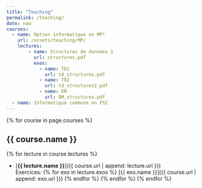 ```yaml
---
title: "Teaching"
permalink: /teaching/
date: now
courses:
  - name: Option informatique en MP*
    url: /assets/teaching/MP/
    lectures:
        - name: Structures de données 1
          url: structures.pdf
          exos:
            - name: TD1
              url: td_structures.pdf 
            - name: TD2
              url: td_structures2.pdf 
            - name: DM
              url: DM_structures.pdf
  - name: Informatique commune en PSI
---
```


{% for course in page.courses %}
## {{ course.name }}
{% for lecture in course.lectures %}
- [**{{ lecture.name }}**]({{ course.url | append: lecture.url }})  
Exercices: {% for exo in lecture.exos %} [{{ exo.name }}]({{ course.url | append: exo.url }}) {% endfor %}
{% endfor %}
{% endfor %}